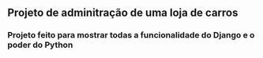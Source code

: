 ## Projeto de adminitração de uma loja de carros
### Projeto feito para mostrar todas a funcionalidade do Django e o poder do Python
